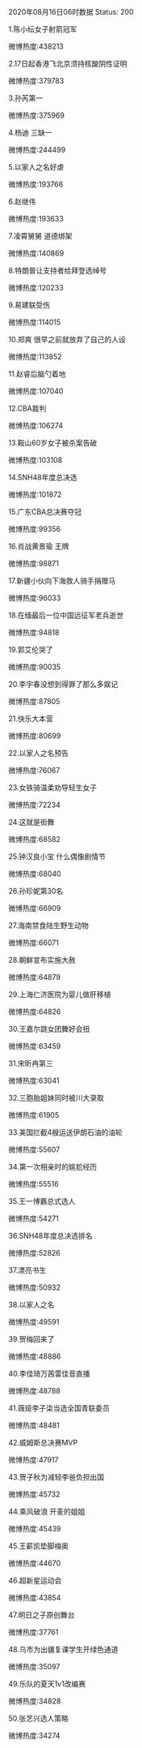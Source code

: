 2020年08月16日06时数据
Status: 200

1.陈小纭女子射箭冠军

微博热度:438213

2.17日起香港飞北京须持核酸阴性证明

微博热度:379783

3.孙芮第一

微博热度:375969

4.杨迪 三缺一

微博热度:244499

5.以家人之名好虐

微博热度:193766

6.赵继伟

微博热度:193633

7.凌霄舅舅 道德绑架

微博热度:140869

8.特朗普让支持者给拜登选绰号

微博热度:120233

9.易建联受伤

微博热度:114015

10.郑爽 很早之前就放弃了自己的人设

微博热度:113852

11.赵睿后脑勺着地

微博热度:107040

12.CBA裁判

微博热度:106274

13.鞍山60岁女子被杀案告破

微博热度:103108

14.SNH48年度总决选

微博热度:101872

15.广东CBA总决赛夺冠

微博热度:99356

16.肖战黄景瑜 王牌

微博热度:98871

17.新疆小伙向下海救人骑手捐赠马

微博热度:96033

18.在缅最后一位中国远征军老兵逝世

微博热度:94818

19.郭艾伦哭了

微博热度:90035

20.李宇春没想到得罪了那么多娱记

微博热度:87805

21.快乐大本营

微博热度:80699

22.以家人之名预告

微博热度:76067

23.女铁骑温柔劝导轻生女子

微博热度:72234

24.这就是街舞

微博热度:68582

25.钟汉良小宝 什么偶像剧情节

微博热度:68040

26.孙珍妮第30名

微博热度:66909

27.海南禁食陆生野生动物

微博热度:66071

28.朝鲜宣布实施大赦

微博热度:64879

29.上海仁济医院为婴儿做肝移植

微博热度:64826

30.王嘉尔跳女团舞好会扭

微博热度:63459

31.宋昕冉第三

微博热度:63041

32.三胞胎姐妹同时被川大录取

微博热度:61905

33.美国拦截4艘运送伊朗石油的油轮

微博热度:55607

34.第一次相亲时的尴尬经历

微博热度:55516

35.王一博霸总式选人

微博热度:54271

36.SNH48年度总决选排名

微博热度:52826

37.漂亮书生

微博热度:50932

38.以家人之名

微博热度:49591

39.贺梅回来了

微博热度:48886

40.李佳琦万茜雷佳音直播

微博热度:48788

41.薇娅李子柒当选全国青联委员

微博热度:48481

42.威姆斯总决赛MVP

微博热度:47917

43.贺子秋为减轻李爸负担出国

微博热度:45732

44.乘风破浪 开麦的姐姐

微博热度:45439

45.王薪凯垫脚梅奥

微博热度:44670

46.超新星运动会

微博热度:43854

47.明日之子原创舞台

微博热度:37761

48.乌市为出疆复课学生开绿色通道

微博热度:35097

49.乐队的夏天1v1改编赛

微博热度:34828

50.张艺兴选人策略

微博热度:34274

